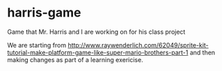 harris-game
===========

Game that Mr. Harris and I are working on for his class project

We are starting from http://www.raywenderlich.com/62049/sprite-kit-tutorial-make-platform-game-like-super-mario-brothers-part-1 and then making changes as part of a learning exericise.
